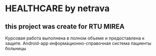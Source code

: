 # HEALTHCARE by netrava
## this project was create for RTU MIREA 

Курсовая работа выполнена в полном объеме и предоставлена к защите. Android-app информационно-справочная система пациенты больницы
